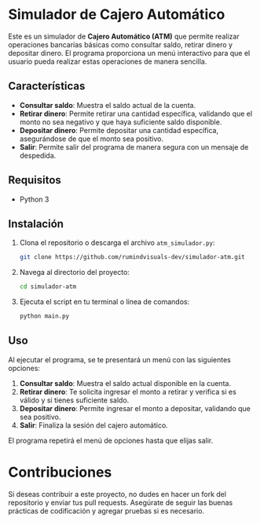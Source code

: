 # Simulador de Cajero Automático

Este es un simulador de **Cajero Automático (ATM)** que permite realizar operaciones bancarias básicas como consultar saldo, retirar dinero y depositar dinero. El programa proporciona un menú interactivo para que el usuario pueda realizar estas operaciones de manera sencilla.

## Características

- **Consultar saldo**: Muestra el saldo actual de la cuenta.
- **Retirar dinero**: Permite retirar una cantidad específica, validando que el monto no sea negativo y que haya suficiente saldo disponible.
- **Depositar dinero**: Permite depositar una cantidad específica, asegurándose de que el monto sea positivo.
- **Salir**: Permite salir del programa de manera segura con un mensaje de despedida.

## Requisitos

- Python 3

## Instalación

1. Clona el repositorio o descarga el archivo `atm_simulador.py`:

   ```bash
   git clone https://github.com/rumindvisuals-dev/simulador-atm.git 
   ```

2. Navega al directorio del proyecto:

   ```bash
   cd simulador-atm
   ```

3. Ejecuta el script en tu terminal o línea de comandos:

   ```bash
   python main.py
   ```

## Uso

Al ejecutar el programa, se te presentará un menú con las siguientes opciones:

1. **Consultar saldo**: Muestra el saldo actual disponible en la cuenta.
2. **Retirar dinero**: Te solicita ingresar el monto a retirar y verifica si es válido y si tienes suficiente saldo.
3. **Depositar dinero**: Permite ingresar el monto a depositar, validando que sea positivo.
4. **Salir**: Finaliza la sesión del cajero automático.

El programa repetirá el menú de opciones hasta que elijas salir.

# Contribuciones

Si deseas contribuir a este proyecto, no dudes en hacer un fork del repositorio y enviar tus pull requests. Asegúrate de seguir las buenas prácticas de codificación y agregar pruebas si es necesario.
